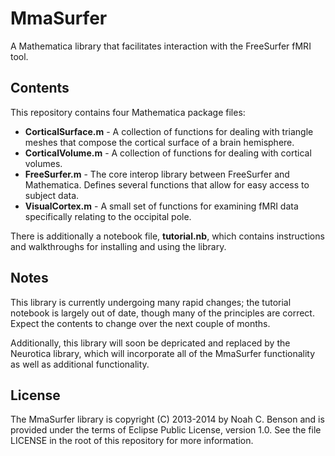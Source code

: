 # MmaSurfer ####################################################################

A Mathematica library that facilitates interaction with the FreeSurfer fMRI 
tool.

## Contents ####################################################################

This repository contains four Mathematica package files:
 * **CorticalSurface.m** - A collection of functions for dealing with triangle
   meshes that compose the cortical surface of a brain hemisphere.
 * **CorticalVolume.m** - A collection of functions for dealing with cortical 
   volumes.
 * **FreeSurfer.m** - The core interop library between FreeSurfer and 
   Mathematica. Defines several functions that allow for easy access to subject
   data.
 * **VisualCortex.m** - A small set of functions for examining fMRI data 
   specifically relating to the occipital pole.

There is additionally a notebook file, **tutorial.nb**, which contains 
instructions and walkthroughs for installing and using the library.

## Notes #######################################################################

This library is currently undergoing many rapid changes; the tutorial notebook
is largely out of date, though many of the principles are correct. Expect the
contents to change over the next couple of months.

Additionally, this library will soon be depricated and replaced by the Neurotica
library, which will incorporate all of the MmaSurfer functionality as well as
additional functionality.

## License #####################################################################

The MmaSurfer library is copyright (C) 2013-2014 by Noah C. Benson and is 
provided under the terms of Eclipse Public License, version 1.0. See the file
LICENSE in the root of this repository for more information.
